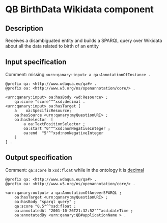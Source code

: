 # QB BirthData Wikidata component

## Description

Receives a disambiguated entity and builds a SPARQL query over Wikidata about all the data related to birth of an entity

## Input specification

Comment: missing `<urn:qanary:input> a qa:AnnotationOfInstance .`

```ttl
@prefix qa: <http://www.wdaqua.eu/qa#> .
@prefix oa: <http://www.w3.org/ns/openannotation/core/> .

<urn:qanary:input> oa:hasBody <wd:Resource> ;
    qa:score "score"^^xsd:decimal .
<urn:qanary:input> oa:hasTarget [
    a    oa:SpecificResource;
    oa:hasSource <urn:qanary:myQuestionURI> ;
    oa:hasSelector  [
        a oa:TextPositionSelector ;
        oa:start "0"^^xsd:nonNegativeInteger ;
        oa:end  "5"^^xsd:nonNegativeInteger
    ]
] .
```

## Output specification

Comment: `qa:score` is `xsd:float` while in the ontology it is [decimal](https://github.com/WDAqua/QAOntology/blob/6d25ebc8970b93452b5bb970a8e2f526be9841a5/qanary.ttl#L31)

```ttl
@prefix qa: <http://www.wdaqua.eu/qa#> .
@prefix oa: <http://www.w3.org/ns/openannotation/core/> .

<urn:qanary:output> a qa:AnnotationOfAnswerSPARQL ;
    oa:hasTarget <urn:qanary:myQuestionURI> ;
    oa:hasBody "sparql query" ;
    qa:score "0.5"^^xsd:float ;
    oa:annotatedAt "2001-10-26T21:32:52"^^xsd:dateTime ;
    oa:annotatedBy <urn:qanary:QB#applicationName > .
```